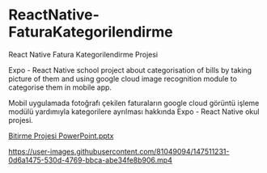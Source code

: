 # ReactNative-FaturaKategorilendirme
React Native Fatura Kategorilendirme Projesi

Expo - React Native school project about categorisation of bills by taking picture of them and using google cloud image recognition module to categorise them in mobile app. 


Mobil uygulamada fotoğrafı çekilen faturaların google cloud görüntü işleme modülü yardımıyla kategorilere ayrılması hakkında Expo - React Native okul projesi. 

[Bitirme Projesi PowerPoint.pptx](https://github.com/merenproject/ReactNative-FaturaKategorilendirme/files/7781916/Bitirme.Projesi.PowerPoint.pptx)




https://user-images.githubusercontent.com/81049094/147511231-0d6a1475-530d-4769-bbca-abe34fe8b906.mp4

